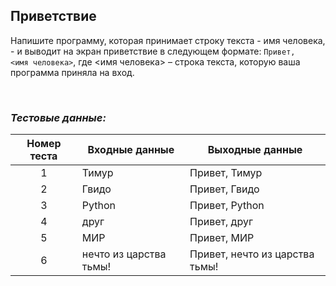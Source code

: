 ## Приветствие

Напишите программу, которая принимает строку текста - имя человека, - и выводит на экран приветствие в следующем формате:
<code>Привет, <имя человека></code>, где <имя человека> – строка текста, которую ваша программа приняла на вход.

<br>

### *Тестовые данные:*

| Номер теста | Входные данные         | Выходные данные                |
|:-----------:|------------------------|--------------------------------|
|      1      | Тимур                  | Привет, Тимур                  |
|      2      | Гвидо                  | Привет, Гвидо                  |
|      3      | Python                 | Привет, Python                 |
|      4      | друг                   | Привет, друг                   |
|      5      | МИР                    | Привет, МИР                    |
|      6      | нечто из царства тьмы! | Привет, нечто из царства тьмы! |